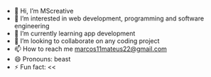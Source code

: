 - 👋 Hi, I’m MScreative
- 👀 I’m interested in web development, programming and software engineering 
- 🌱 I’m currently learning app development 
- 💞️ I’m looking to collaborate on any coding project
- 📫 How to reach me marcos11mateus22@gmail.com
- 😄 Pronouns: beast
- ⚡ Fun fact: <<

<!---
seetD/seetD is a ✨ special ✨ repository because its `README.md` (this file) appears on your GitHub profile.
You can click the Preview link to take a look at your changes.
--->
